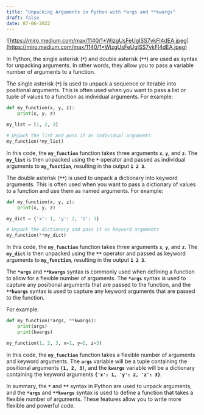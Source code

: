 ```yaml
---
title: "Unpacking Arguments in Python with *args and **kwargs"
draft: false
date: 07-06-2022
---
```


![https://miro.medium.com/max/1140/1*WizgUsFeUgISS7vkFl4dEA.jpeg](https://miro.medium.com/max/1140/1*WizgUsFeUgISS7vkFl4dEA.jpeg)

In Python, the single asterisk (**`*`**) and double asterisk (**`**`**) are used as syntax for unpacking arguments. In other words, they allow you to pass a variable number of arguments to a function.

The single asterisk (**`*`**) is used to unpack a sequence or iterable into positional arguments. This is often used when you want to pass a list or tuple of values to a function as individual arguments. For example:

```python
def my_function(x, y, z):
    print(x, y, z)

my_list = [1, 2, 3]

# Unpack the list and pass it as individual arguments
my_function(*my_list)
```

In this code, the **`my_function`** function takes three arguments **`x`**, **`y`**, and **`z`**. The **`my_list`** is then unpacked using the **`*`** operator and passed as individual arguments to **`my_function`**, resulting in the output **`1 2 3`**.

The double asterisk (**`**`**) is used to unpack a dictionary into keyword arguments. This is often used when you want to pass a dictionary of values to a function and use them as named arguments. For example:

```python
def my_function(x, y, z):
    print(x, y, z)

my_dict = {'x': 1, 'y': 2, 'z': 3}

# Unpack the dictionary and pass it as keyword arguments
my_function(**my_dict)
```

In this code, the **`my_function`** function takes three arguments **`x`**, **`y`**, and **`z`**. The **`my_dict`** is then unpacked using the **`**`** operator and passed as keyword arguments to **`my_function`**, resulting in the output **`1 2 3`**.

The **`*args`** and **`**kwargs`** syntax is commonly used when defining a function to allow for a flexible number of arguments. The **`*args`** syntax is used to capture any positional arguments that are passed to the function, and the **`**kwargs`** syntax is used to capture any keyword arguments that are passed to the function.

For example:

```python
def my_function(*args, **kwargs):
    print(args)
    print(kwargs)

my_function(1, 2, 3, x=1, y=2, z=3)
```

In this code, the **`my_function`** function takes a flexible number of arguments and keyword arguments. The **`args`** variable will be a tuple containing the positional arguments **`(1, 2, 3)`**, and the **`kwargs`** variable will be a dictionary containing the keyword arguments **`{'x': 1, 'y': 2, 'z': 3}`**.

In summary, the **`*`** and **`**`** syntax in Python are used to unpack arguments, and the **`*args`** and **`**kwargs`** syntax is used to define a function that takes a flexible number of arguments. These features allow you to write more flexible and powerful code.

